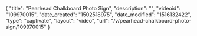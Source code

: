 {
    "title": "Pearhead Chalkboard Photo Sign",
    "description": "",
    "videoid": "109970015",
    "date_created": "1502518975",
    "date_modified": "1516132422",
    "type": "captivate",
    "layout": "video",
    "url": "\/v\/pearhead-chalkboard-photo-sign\/109970015"
}